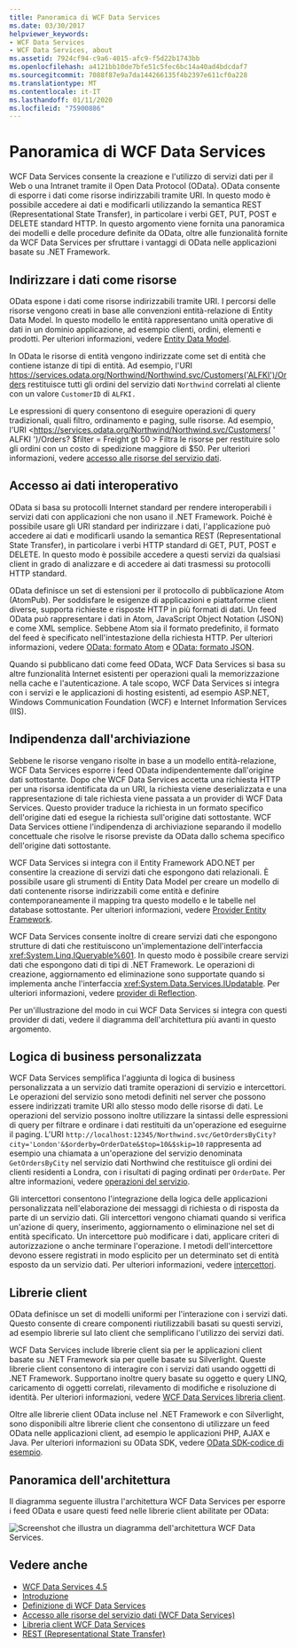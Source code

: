 ```yaml
---
title: Panoramica di WCF Data Services
ms.date: 03/30/2017
helpviewer_keywords:
- WCF Data Services
- WCF Data Services, about
ms.assetid: 7924cf94-c9a6-4015-afc9-f5d22b1743bb
ms.openlocfilehash: a4121bb10de7bfe51c5fec6bc14a40ad4bdcdaf7
ms.sourcegitcommit: 7088f87e9a7da144266135f4b2397e611cf0a228
ms.translationtype: MT
ms.contentlocale: it-IT
ms.lasthandoff: 01/11/2020
ms.locfileid: "75900886"
---
```

# <a name="wcf-data-services-overview"></a>Panoramica di WCF Data Services
WCF Data Services consente la creazione e l'utilizzo di servizi dati per il Web o una Intranet tramite il Open Data Protocol (OData). OData consente di esporre i dati come risorse indirizzabili tramite URI. In questo modo è possibile accedere ai dati e modificarli utilizzando la semantica REST (Representational State Transfer), in particolare i verbi GET, PUT, POST e DELETE standard HTTP. In questo argomento viene fornita una panoramica dei modelli e delle procedure definite da OData, oltre alle funzionalità fornite da WCF Data Services per sfruttare i vantaggi di OData nelle applicazioni basate su .NET Framework.  
  
## <a name="address-data-as-resources"></a>Indirizzare i dati come risorse  
 OData espone i dati come risorse indirizzabili tramite URI. I percorsi delle risorse vengono creati in base alle convenzioni entità-relazione di Entity Data Model. In questo modello le entità rappresentano unità operative di dati in un dominio applicazione, ad esempio clienti, ordini, elementi e prodotti. Per ulteriori informazioni, vedere [Entity Data Model](../adonet/entity-data-model.md).  
  
 In OData le risorse di entità vengono indirizzate come set di entità che contiene istanze di tipi di entità. Ad esempio, l'URI <https://services.odata.org/Northwind/Northwind.svc/Customers('ALFKI')/Orders> restituisce tutti gli ordini del servizio dati `Northwind` correlati al cliente con un valore `CustomerID` di `ALFKI.`  
  
 Le espressioni di query consentono di eseguire operazioni di query tradizionali, quali filtro, ordinamento e paging, sulle risorse. Ad esempio, l'URI <https://services.odata.org/Northwind/Northwind.svc/Customers( ' ALFKI ')/Orders? $filter = Freight gt 50 > Filtra le risorse per restituire solo gli ordini con un costo di spedizione maggiore di $50. Per ulteriori informazioni, vedere [accesso alle risorse del servizio dati](accessing-data-service-resources-wcf-data-services.md).  
  
## <a name="interoperable-data-access"></a>Accesso ai dati interoperativo  
 OData si basa su protocolli Internet standard per rendere interoperabili i servizi dati con applicazioni che non usano il .NET Framework. Poiché è possibile usare gli URI standard per indirizzare i dati, l'applicazione può accedere ai dati e modificarli usando la semantica REST (Representational State Transfer), in particolare i verbi HTTP standard di GET, PUT, POST e DELETE. In questo modo è possibile accedere a questi servizi da qualsiasi client in grado di analizzare e di accedere ai dati trasmessi su protocolli HTTP standard.  
  
OData definisce un set di estensioni per il protocollo di pubblicazione Atom (AtomPub). Per soddisfare le esigenze di applicazioni e piattaforme client diverse, supporta richieste e risposte HTTP in più formati di dati. Un feed OData può rappresentare i dati in Atom, JavaScript Object Notation (JSON) e come XML semplice. Sebbene Atom sia il formato predefinito, il formato del feed è specificato nell'intestazione della richiesta HTTP. Per ulteriori informazioni, vedere [OData: formato Atom](https://www.odata.org/documentation/odata-version-2-0/atom-format/) e [OData: formato JSON](https://www.odata.org/documentation/odata-version-2-0/json-format/).  
  
 Quando si pubblicano dati come feed OData, WCF Data Services si basa su altre funzionalità Internet esistenti per operazioni quali la memorizzazione nella cache e l'autenticazione. A tale scopo, WCF Data Services si integra con i servizi e le applicazioni di hosting esistenti, ad esempio ASP.NET, Windows Communication Foundation (WCF) e Internet Information Services (IIS).  
  
## <a name="storage-independence"></a>Indipendenza dall'archiviazione  
 Sebbene le risorse vengano risolte in base a un modello entità-relazione, WCF Data Services esporre i feed OData indipendentemente dall'origine dati sottostante. Dopo che WCF Data Services accetta una richiesta HTTP per una risorsa identificata da un URI, la richiesta viene deserializzata e una rappresentazione di tale richiesta viene passata a un provider di WCF Data Services. Questo provider traduce la richiesta in un formato specifico dell'origine dati ed esegue la richiesta sull'origine dati sottostante. WCF Data Services ottiene l'indipendenza di archiviazione separando il modello concettuale che risolve le risorse previste da OData dallo schema specifico dell'origine dati sottostante.  
  
 WCF Data Services si integra con il Entity Framework ADO.NET per consentire la creazione di servizi dati che espongono dati relazionali. È possibile usare gli strumenti di Entity Data Model per creare un modello di dati contenente risorse indirizzabili come entità e definire contemporaneamente il mapping tra questo modello e le tabelle nel database sottostante. Per ulteriori informazioni, vedere [Provider Entity Framework](entity-framework-provider-wcf-data-services.md).  
  
 WCF Data Services consente inoltre di creare servizi dati che espongono strutture di dati che restituiscono un'implementazione dell'interfaccia <xref:System.Linq.IQueryable%601>. In questo modo è possibile creare servizi dati che espongono dati di tipi di .NET Framework. Le operazioni di creazione, aggiornamento ed eliminazione sono supportate quando si implementa anche l'interfaccia <xref:System.Data.Services.IUpdatable>. Per ulteriori informazioni, vedere [provider di Reflection](reflection-provider-wcf-data-services.md).  
  
 Per un'illustrazione del modo in cui WCF Data Services si integra con questi provider di dati, vedere il diagramma dell'architettura più avanti in questo argomento.  
  
## <a name="custom-business-logic"></a>Logica di business personalizzata  
 WCF Data Services semplifica l'aggiunta di logica di business personalizzata a un servizio dati tramite operazioni di servizio e intercettori. Le operazioni del servizio sono metodi definiti nel server che possono essere indirizzati tramite URI allo stesso modo delle risorse di dati. Le operazioni del servizio possono inoltre utilizzare la sintassi delle espressioni di query per filtrare e ordinare i dati restituiti da un'operazione ed eseguirne il paging. L'URI `http://localhost:12345/Northwind.svc/GetOrdersByCity?city='London'&$orderby=OrderDate&$top=10&$skip=10` rappresenta ad esempio una chiamata a un'operazione del servizio denominata `GetOrdersByCity` nel servizio dati Northwind che restituisce gli ordini dei clienti residenti a Londra, con i risultati di paging ordinati per `OrderDate`. Per altre informazioni, vedere [operazioni del servizio](service-operations-wcf-data-services.md).  
  
 Gli intercettori consentono l'integrazione della logica delle applicazioni personalizzata nell'elaborazione dei messaggi di richiesta o di risposta da parte di un servizio dati. Gli intercettori vengono chiamati quando si verifica un'azione di query, inserimento, aggiornamento o eliminazione nel set di entità specificato. Un intercettore può modificare i dati, applicare criteri di autorizzazione o anche terminare l'operazione. I metodi dell'intercettore devono essere registrati in modo esplicito per un determinato set di entità esposto da un servizio dati. Per ulteriori informazioni, vedere [intercettori](interceptors-wcf-data-services.md).  
  
## <a name="client-libraries"></a>Librerie client  
 OData definisce un set di modelli uniformi per l'interazione con i servizi dati. Questo consente di creare componenti riutilizzabili basati su questi servizi, ad esempio librerie sul lato client che semplificano l'utilizzo dei servizi dati.  
  
 WCF Data Services include librerie client sia per le applicazioni client basate su .NET Framework sia per quelle basate su Silverlight. Queste librerie client consentono di interagire con i servizi dati usando oggetti di .NET Framework. Supportano inoltre query basate su oggetto e query LINQ, caricamento di oggetti correlati, rilevamento di modifiche e risoluzione di identità. Per ulteriori informazioni, vedere [WCF Data Services libreria client](wcf-data-services-client-library.md).  
  
 Oltre alle librerie client OData incluse nel .NET Framework e con Silverlight, sono disponibili altre librerie client che consentono di utilizzare un feed OData nelle applicazioni client, ad esempio le applicazioni PHP, AJAX e Java. Per ulteriori informazioni su OData SDK, vedere [OData SDK-codice di esempio](https://www.odata.org/ecosystem/#sdk).
  
## <a name="architecture-overview"></a>Panoramica dell'architettura  
 Il diagramma seguente illustra l'architettura WCF Data Services per esporre i feed OData e usare questi feed nelle librerie client abilitate per OData:  
  
 ![Screenshot che illustra un diagramma dell'architettura WCF Data Services.](./media/wcf-data-services-overview/windows-communication-foundation-data-services-architecture.gif)  
  
## <a name="see-also"></a>Vedere anche

- [WCF Data Services 4.5](index.md)
- [Introduzione](getting-started-with-wcf-data-services.md)
- [Definizione di WCF Data Services](defining-wcf-data-services.md)
- [Accesso alle risorse del servizio dati (WCF Data Services)](https://docs.microsoft.com/previous-versions/dotnet/netframework-4.0/dd728283(v=vs.100))
- [Libreria client WCF Data Services](wcf-data-services-client-library.md)
- [REST (Representational State Transfer)](https://www.ics.uci.edu/~fielding/pubs/dissertation/rest_arch_style.htm)
